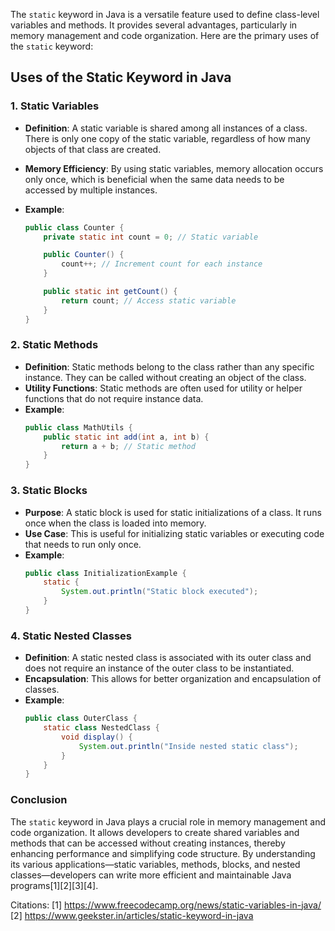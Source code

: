 The `static` keyword in Java is a versatile feature used to define class-level variables and methods. It provides several advantages, particularly in memory management and code organization. Here are the primary uses of the `static` keyword:

## Uses of the Static Keyword in Java

### 1. Static Variables

- **Definition**: A static variable is shared among all instances of a class. There is only one copy of the static variable, regardless of how many objects of that class are created.
- **Memory Efficiency**: By using static variables, memory allocation occurs only once, which is beneficial when the same data needs to be accessed by multiple instances.
- **Example**:

  ```java
  public class Counter {
      private static int count = 0; // Static variable

      public Counter() {
          count++; // Increment count for each instance
      }

      public static int getCount() {
          return count; // Access static variable
      }
  }
  ```

### 2. Static Methods

- **Definition**: Static methods belong to the class rather than any specific instance. They can be called without creating an object of the class.
- **Utility Functions**: Static methods are often used for utility or helper functions that do not require instance data.
- **Example**:
  ```java
  public class MathUtils {
      public static int add(int a, int b) {
          return a + b; // Static method
      }
  }
  ```

### 3. Static Blocks

- **Purpose**: A static block is used for static initializations of a class. It runs once when the class is loaded into memory.
- **Use Case**: This is useful for initializing static variables or executing code that needs to run only once.
- **Example**:
  ```java
  public class InitializationExample {
      static {
          System.out.println("Static block executed");
      }
  }
  ```

### 4. Static Nested Classes

- **Definition**: A static nested class is associated with its outer class and does not require an instance of the outer class to be instantiated.
- **Encapsulation**: This allows for better organization and encapsulation of classes.
- **Example**:
  ```java
  public class OuterClass {
      static class NestedClass {
          void display() {
              System.out.println("Inside nested static class");
          }
      }
  }
  ```

### Conclusion

The `static` keyword in Java plays a crucial role in memory management and code organization. It allows developers to create shared variables and methods that can be accessed without creating instances, thereby enhancing performance and simplifying code structure. By understanding its various applications—static variables, methods, blocks, and nested classes—developers can write more efficient and maintainable Java programs[1][2][3][4].

Citations:
[1] https://www.freecodecamp.org/news/static-variables-in-java/
[2] https://www.geekster.in/articles/static-keyword-in-java
